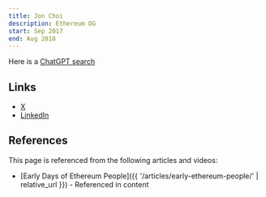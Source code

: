 ```yaml
---
title: Jon Choi
description: Ethereum OG
start: Sep 2017
end: Aug 2018
---
```


Here is a [ChatGPT search](https://chatgpt.com/share/e/68a8e968-8464-8002-a997-bbcdb5bd2f6a)

## Links
- [X](https://x.com/jon_choi_)
- [LinkedIn](https://www.linkedin.com/in/jonathan-choi/)

## References

This page is referenced from the following articles and videos:

- [Early Days of Ethereum People]({{ '/articles/early-ethereum-people/' | relative_url }}) - Referenced in content
